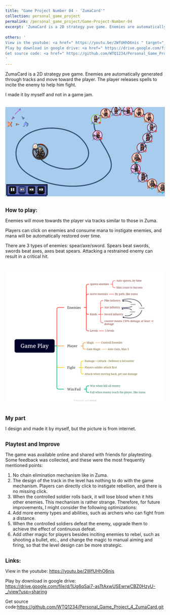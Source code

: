```yaml
---
title: "Game Project Number 04 - 'ZumaCard'"
collection: personal_game_project
permalink: /personal_game_project/Game-Project-Number-04
excerpt: 'ZumaCard is a 2D strategy pve game. Enemies are automatically generated through tracks and move toward the player. The player releases spells to incite the enemy to help him fight.<br/><img src="/images/IMG_Game_Project_4_1.png" style="width: 640px; height: auto;">'

others: '
View in the youtube: <a href=" https://youtu.be/2WfUHhO6nis " target="_blank"><u>https://youtu.be/2WfUHhO6nis</u></a><br>
Play by download in google drive: <a href=" https://drive.google.com/file/d/1Ug6qSai7-asTtAxwUSEwrwCBZ0HzyU-_/view?usp=sharing " target="_blank"><u>https://drive.google.com/file/d/1Ug6qSai7-asTtAxwUSEwrwCBZ0HzyU-_/view?usp=sharing</u></a><br>
Get source code: <a href=" https://github.com/WTQ1234/Personal_Game_Project_4_ZumaCard.git " target="_blank"><u>https://github.com/WTQ1234/Personal_Game_Project_4_ZumaCard.git</u></a>
'
---
```

ZumaCard is a 2D strategy pve game. Enemies are automatically generated through tracks and move toward the player. The player releases spells to incite the enemy to help him fight.

I made it by myself and not in a game jam.

<br/><img src="/images/IMG_Game_Project_4_1.png" style="width: 640px; height: auto;">

<!-- 玩法 -->
<br/><span style="font-weight: bold; font-size: 1.2em;">How to play:</span><br/>

Enemies will move towards the player via tracks similar to those in Zuma.

Players can click on enemies and consume mana to instigate enemies, and mana will be automatically restored over time.

There are 3 types of enemies: spear/axe/sword. Spears beat swords, swords beat axes, axes beat spears. Attacking a restrained enemy can result in a critical hit.

<br/><img src="/images/IMG_Game_Project_4_2.png" style="width: 640px; height: auto;">

<!-- 职责 -->
<br/><span style="font-weight: bold; font-size: 1.2em;">My part</span><br/>

I design and made it by myself, but the picture is from internet.

<!-- 改进 -->
<br/><span style="font-weight: bold; font-size: 1.2em;">Playtest and Improve</span><br/>

The game was available online and shared with friends for playtesting. Some feedback was collected, and these were the most frequently mentioned points:
1. No chain elimination mechanism like in Zuma.
2. The design of the track in the level has nothing to do with the game mechanism. Players can directly click to instigate rebellion, and there is no missing click.
3. When the controlled soldier rolls back, it will lose blood when it hits other enemies. This mechanism is rather strange.
Therefore, for future improvements, I might consider the following optimizations: 
1. Add more enemy types and abilities, such as archers who can fight from a distance.
2. When the controlled soldiers defeat the enemy, upgrade them to achieve the effect of continuous defeat.
3. Add other magic for players besides inciting enemies to rebel, such as shooting a bullet, etc., and change the magic to manual aiming and firing, so that the level design can be more strategic.

<!-- 链接 -->
<br/><span style="font-weight: bold; font-size: 1.2em;">Links:</span><br/>

View in the youtube: <a href=" https://youtu.be/2WfUHhO6nis " target="_blank"><u>https://youtu.be/2WfUHhO6nis</u></a>

Play by download in google drive: <a href=" https://drive.google.com/file/d/1Ug6qSai7-asTtAxwUSEwrwCBZ0HzyU-_/view?usp=sharing " target="_blank"><u>https://drive.google.com/file/d/1Ug6qSai7-asTtAxwUSEwrwCBZ0HzyU-_/view?usp=sharing</u></a>

Get source code:<a href=" https://github.com/WTQ1234/Personal_Game_Project_4_ZumaCard.git " target="_blank"><u>https://github.com/WTQ1234/Personal_Game_Project_4_ZumaCard.git</u></a>